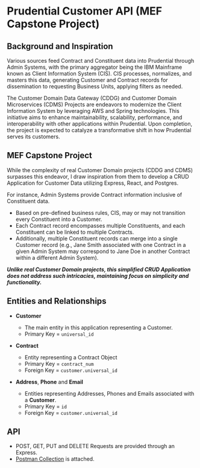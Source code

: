# Prudential Customer API (MEF Capstone Project)

## Background and Inspiration
Various sources feed Contract and Constituent data into Prudential through Admin Systems, with the primary aggregator being the IBM Mainframe known as Client Information System (CIS).
CIS processes, normalizes, and masters this data, generating Customer and Contract records for dissemination to requesting Business Units, applying filters as needed.

The Customer Domain Data Gateway (CDDG) and Customer Domain Microservices (CDMS) Projects are endeavors to modernize the Client Information System by leveraging AWS and Spring technologies. This initiative aims to enhance maintainability, scalability, performance, and interoperability with other applications within Prudential. Upon completion, the project is expected to catalyze a transformative shift in how Prudential serves its customers.

## MEF Capstone Project
While the complexity of real Customer Domain projects (CDDG and CDMS) surpasses this endeavor, I draw inspiration from them to develop a CRUD Application for Customer Data utilizing Express, React, and Postgres. 

For instance, Admin Systems provide Contract information inclusive of Constituent data.
- Based on pre-defined business rules, CIS, may or may not transition every Constituent into a Customer.
- Each Contract record encompasses multiple Constituents, and each Constituent can be linked to multiple Contracts.
- Additionally, multiple Constituent records can merge into a single Customer record (e.g., Jane Smith associated with one Contract in a given Admin System may correspond to Jane Doe in another Contract within a different Admin System).

***Unlike real Customer Domain projects, this simplified CRUD Application does not address such intricacies, maintaining focus on simplicity and functionality.***

## Entities and Relationships
- **Customer**
  - The main entity in this application representing a Customer.
  - Primary Key = `universal_id`

- **Contract**
  - Entity representing a Contract Object
  - Primary Key = `contract_num`
  - Foreign Key = `customer.universal_id`

- **Address**, **Phone** and **Email**
  - Entities representing Addresses, Phones and Emails associated with a **Customer**.
  - Primary Key = `id`
  - Foreign Key = `customer.universal_id`

## API
- POST, GET, PUT and DELETE Requests are provided through an Express.
- [Postman Collection](./assets/MEF%20Ram%20P%20Pru%20Customer%20API.postman_collection.json) is attached.

